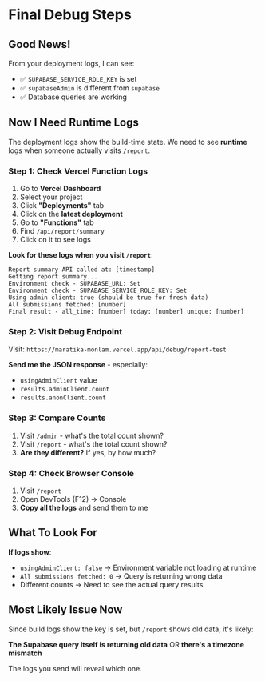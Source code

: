 # Final Debug Steps

## Good News!

From your deployment logs, I can see:
- ✅ `SUPABASE_SERVICE_ROLE_KEY` is set
- ✅ `supabaseAdmin` is different from `supabase`
- ✅ Database queries are working

## Now I Need Runtime Logs

The deployment logs show the build-time state. We need to see **runtime** logs when someone actually visits `/report`.

### Step 1: Check Vercel Function Logs

1. Go to **Vercel Dashboard**
2. Select your project
3. Click **"Deployments"** tab
4. Click on the **latest deployment**
5. Go to **"Functions"** tab
6. Find `/api/report/summary`
7. Click on it to see logs

**Look for these logs when you visit `/report`**:
```
Report summary API called at: [timestamp]
Getting report summary...
Environment check - SUPABASE_URL: Set
Environment check - SUPABASE_SERVICE_ROLE_KEY: Set
Using admin client: true (should be true for fresh data)
All submissions fetched: [number]
Final result - all_time: [number] today: [number] unique: [number]
```

### Step 2: Visit Debug Endpoint

Visit: `https://maratika-monlam.vercel.app/api/debug/report-test`

**Send me the JSON response** - especially:
- `usingAdminClient` value
- `results.adminClient.count`
- `results.anonClient.count`

### Step 3: Compare Counts

1. Visit `/admin` - what's the total count shown?
2. Visit `/report` - what's the total count shown?
3. **Are they different?** If yes, by how much?

### Step 4: Check Browser Console

1. Visit `/report`
2. Open DevTools (F12) → Console
3. **Copy all the logs** and send them to me

## What To Look For

**If logs show**:
- `usingAdminClient: false` → Environment variable not loading at runtime
- `All submissions fetched: 0` → Query is returning wrong data
- Different counts → Need to see the actual query results

## Most Likely Issue Now

Since build logs show the key is set, but `/report` shows old data, it's likely:

**The Supabase query itself is returning old data** OR **there's a timezone mismatch**

The logs you send will reveal which one.

